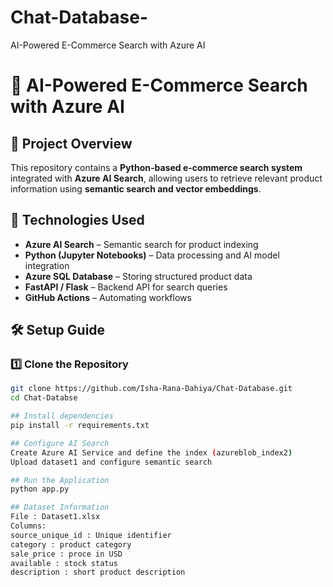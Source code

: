 # Chat-Database-
AI-Powered E-Commerce Search with Azure AI
# 🚀 AI-Powered E-Commerce Search with Azure AI

## 📌 Project Overview  
This repository contains a **Python-based e-commerce search system** integrated with **Azure AI Search**, allowing users to retrieve relevant product information using **semantic search and vector embeddings**.  

## 🔗 Technologies Used  
- **Azure AI Search** – Semantic search for product indexing  
- **Python (Jupyter Notebooks)** – Data processing and AI model integration  
- **Azure SQL Database** – Storing structured product data
- **FastAPI / Flask** – Backend API for search queries  
- **GitHub Actions** – Automating workflows  

## 🛠️ Setup Guide  
### **1️⃣ Clone the Repository**  
```bash
git clone https://github.com/Isha-Rana-Dahiya/Chat-Database.git
cd Chat-Databse

## Install dependencies
pip install -r requirements.txt

## Configure AI Search
Create Azure AI Service and define the index (azureblob_index2)
Upload dataset1 and configure semantic search

## Run the Application
python app.py

## Dataset Information
File : Dataset1.xlsx
Columns:
source_unique_id : Unique identifier
category : product category
sale_price : proce in USD
available : stock status
description : short product description 
